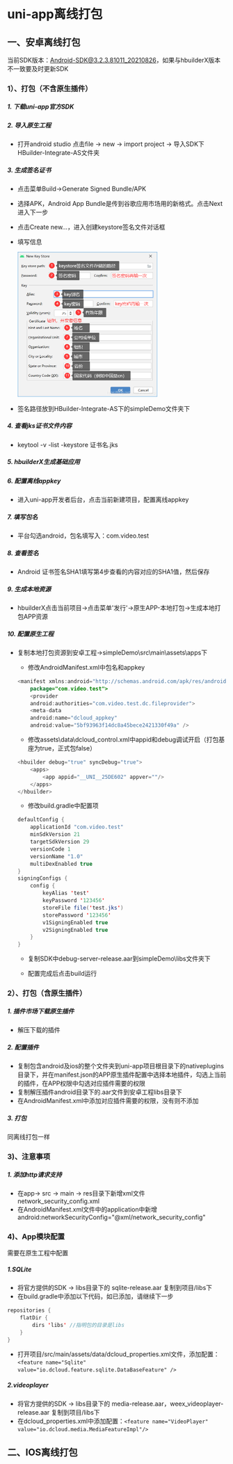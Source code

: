 # uni-app离线打包

## 一、安卓离线打包

当前SDK版本：Android-SDK@3.2.3.81011_20210826，如果与hbuilderX版本不一致要及时更新SDK

### 1）、打包（不含原生插件）

##### 1. 下载uni-app官方SDK

##### 2. 导入原生工程

- 打开android studio 点击file -> new -> import project -> 导入SDK下HBuilder-Integrate-AS文件夹

##### 3. 生成签名证书

   - 点击菜单Build->Generate Signed Bundle/APK

   - 选择APK，Android App Bundle是传到谷歌应用市场用的新格式。点击Next进入下一步

   - 点击Create new…，进入创建keystore签名文件对话框

   - 填写信息

     <img src=".\..\images\uni-app\android_jks.png" style="zoom: 50%;" />

   - 签名路径放到HBuilder-Integrate-AS下的simpleDemo文件夹下

##### 4. 查看jks证书文件内容

- keytool -v -list -keystore 证书名.jks

##### 5. hbuilderX生成基础应用

##### 6. 配置离线appkey

- 进入uni-app开发者后台，点击当前新建项目，配置离线appkey

##### 7. 填写包名

- 平台勾选android，包名填写入：com.video.test

##### 8. 查看签名

- Android 证书签名SHA1填写第4步查看的内容对应的SHA1值，然后保存

##### 9. 生成本地资源

- hbuilderX点击当前项目->点击菜单'发行'->原生APP-本地打包->生成本地打包APP资源

##### 10. 配置原生工程

- 复制本地打包资源到安卓工程->simpleDemo\src\main\assets\apps下

   - 修改AndroidManifest.xml中包名和appkey

    ```java
    <manifest xmlns:android="http://schemas.android.com/apk/res/android"
        package="com.video.test">
        <provider
        android:authorities="com.video.test.dc.fileprovider">
        <meta-data
        android:name="dcloud_appkey"
        android:value="5bf93963f14dc8a45bece2421330f49a" />
    ```

   - 修改assets\data\dcloud_control.xml中appid和debug调试开启（打包基座为true，正式包false）

    ```java
    <hbuilder debug="true" syncDebug="true">
        <apps>
        	<app appid="__UNI__25DE602" appver=""/>
        </apps>
    </hbuilder>
    ```

   - 修改build.gradle中配置项

    ```java
    defaultConfig {
        applicationId "com.video.test"
        minSdkVersion 21
        targetSdkVersion 29
        versionCode 1
        versionName "1.0"
        multiDexEnabled true
    }
    signingConfigs {
        config {
            keyAlias 'test'
            keyPassword '123456'
            storeFile file('test.jks')
            storePassword '123456'
            v1SigningEnabled true
            v2SigningEnabled true
        }
    }
    ```
   - 复制SDK中debug-server-release.aar到simpleDemo\libs文件夹下
   
   - 配置完成后点击build运行

### 2）、打包（含原生插件）

##### 1. 插件市场下载原生插件

- 解压下载的插件

##### 2.  配置插件

- 复制包含android及ios的整个文件夹到uni-app项目根目录下的nativeplugins目录下，并在manifest.json的APP原生插件配置中选择本地插件，勾选上当前的插件，在APP权限中勾选对应插件需要的权限
- 复制解压插件android目录下的.aar文件到安卓工程libs目录下
- 在AndroidManifest.xml中添加对应插件需要的权限，没有则不添加

##### 3. 打包

同离线打包一样

### 3)、注意事项

##### 1. 添加http请求支持

- 在app-> src -> main -> res目录下新增xml文件network_security_config.xml
- 在AndroidManifest.xml文件中的application中新增android:networkSecurityConfig="@xml/network_security_config"

### 4)、App模块配置

需要在原生工程中配置

##### 1.SQLite

- 将官方提供的SDK -> libs目录下的 sqlite-release.aar 复制到项目/libs下
- 在build.gradle中添加以下代码，如已添加，请继续下一步
```java
repositories {
    flatDir {
    	dirs 'libs' //指明包的目录是libs
    }
}
```
- 打开项目/src/main/assets/data/dcloud_properties.xml文件，添加配置：`<feature name="Sqlite" value="io.dcloud.feature.sqlite.DataBaseFeature" />`

##### 2.videoplayer

- 将官方提供的SDK -> libs目录下的 media-release.aar，weex_videoplayer-release.aar 复制到项目/libs下
- 在dcloud_properties.xml中添加配置：`<feature name="VideoPlayer" value="io.dcloud.media.MediaFeatureImpl"/>`



## 二、IOS离线打包